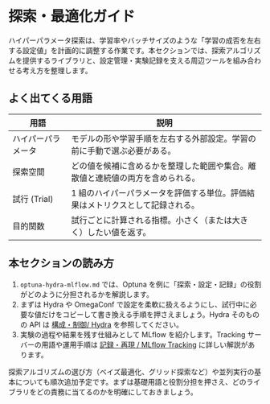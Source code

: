 # 探索・最適化ガイド

ハイパーパラメータ探索は、学習率やバッチサイズのような「学習の成否を左右する設定値」を計画的に調整する作業です。本セクションでは、探索アルゴリズムを提供するライブラリと、設定管理・実験記録を支える周辺ツールを組み合わせる考え方を整理します。

## よく出てくる用語

| 用語 | 説明 |
| --- | --- |
| ハイパーパラメータ | モデルの形や学習手順を左右する外部設定。学習の前に手動で選ぶ必要がある。 |
| 探索空間 | どの値を候補に含めるかを整理した範囲や集合。離散値と連続値の両方を含められる。 |
| 試行 (Trial) | 1 組のハイパーパラメータを評価する単位。評価結果はメトリクスとして記録される。 |
| 目的関数 | 試行ごとに計算される指標。小さく（または大きく）したい値を返す。 |

## 本セクションの読み方

1. `optuna-hydra-mlflow.md` では、Optuna を例に「探索・設定・記録」の役割がどのように分担されるかを解説します。
2. まずは Hydra や OmegaConf で設定を柔軟に扱えるようにし、試行中に必要な値だけをコピーして書き換える手順を押さえましょう。Hydra そのものの API は [構成・制御/ Hydra](../config/hydra.md) を参照してください。
3. 実験の過程や結果を残す仕組みとして MLflow を紹介します。Tracking サーバーの用語や運用手順は [記録・再現 / MLflow Tracking](../tracking/mlflow-tracking.md) に詳しい解説があります。

探索アルゴリズムの選び方（ベイズ最適化、グリッド探索など）や並列実行の基本についても順次追加予定です。まずは基礎用語と役割分担を押さえ、どのライブラリをどの責務に当てるのかを明確にしておきましょう。
